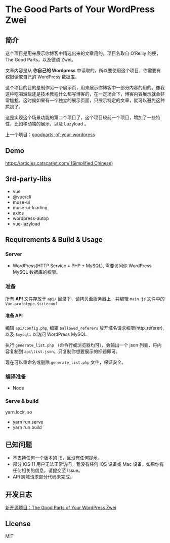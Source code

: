 # The Good Parts of Your WordPress Zwei

## 简介

这个项目是用来展示你博客中精选出来的文章用的。项目名取自 O’Reilly 的梗，The Good Parts，以及德语 Zwei。

文章内容是从 **你自己的 Wordpress** 中读取的，所以要使用这个项目，你需要有权限读取自己的 WordPress 数据库。

这个项目的目的是制作另一个展示页，用来展示你博客中一部分内容的用的。像我这种吃喝游玩还是技术教程什么都写博客的，在一定场合下，博客内容展示就会非常尴尬。这时候如果有一个独立的展示页面，只展示特定的文章，就可以避免这种尴尬了。

这是实现这个场景功能的第二个项目了，这个项目较前一个项目，增加了一些特性，比如移动端的展示，以及 Lazyload 。

上一个项目：[goodparts-of-your-wordpress<Archived>](https://github.com/catscarlet/goodparts-of-your-wordpress)

## Demo

[https://articles.catscarlet.com/ (Simplified Chinese)](https://articles.catscarlet.com/)

## 3rd-party-libs

- vue
- @vue/cli
- muse-ui
- muse-ui-loading
- axios
- wordpress-autop
- vue-lazyload

## Requirements & Build & Usage

### Server

- WordPress(HTTP Service + PHP + MySQL), 需要访问你 WordPress MySQL 数据库的权限。

### 准备

所有 **API** 文件存放于 `api/` 目录下，请拷贝至服务器上，并编辑 `main.js` 文件中的 `Vue.prototype.$siteconf`

#### 准备 API

编辑 `api/config.php`, 编辑 `$allowed_referers` 放开域名请求权限(http_referer), 以及 `$mysqli` 以访问 WordPress MySQL.

执行 `generate_list.php` （命令行或浏览器均可），会输出一个 json 列表，将内容复制到 `api\list.json`。只复制你想要展示的标题即可。

现在可以重命名或删除 `generate_list.php` 文件，保证安全。

### 编译准备

- Node

### Serve & build

yarn.lock, so

- yarn run serve
- yarn run build

## 已知问题

- 不支持任何一个版本的 IE，且没有任何提示。
- 部分 iOS 11 用户无法正常访问。我没有任何 iOS 设备或 Mac 设备。如果你有任何相关的信息，请提交至 Issue。
- API 跨域请求部分代码未完成。

## 开发日志

[新开源项目：The Good Parts of Your WordPress Zwei](https://blog.catscarlet.com/201904123352.html)

## License

MIT
